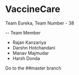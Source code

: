 # VaccineCare

Team Eureka, Team Number - 38

-- Team Member
   - Rajan Kanzariya
   - Darshn Hotchandani
   - Manav Majmudar
   - Harsh Donda

Go to the ##master branch
